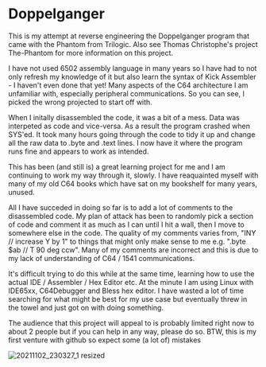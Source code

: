 # Doppelganger
This is my attempt at reverse engineering the Doppelganger program that came with the Phantom from Trilogic. Also see Thomas Christophe's project The-Phantom for more information on this project.

I have not used 6502 assembly language in many years so I have had to not only refresh my knowledge of it but also learn the syntax of Kick Assembler - I haven't even done that yet! Many aspects of the C64 architecture I am unfamiliar with, especially peripheral communications. So you can see, I picked the wrong projected to start off with. 

When I initally disassembled the code, it was a bit of a mess. Data was interpeted as code and vice-versa. As a result the program crashed when SYS'ed. It took many hours going through the code to tidy it up and change all the raw data to .byte and .text lines. I now have it where the program runs fine and appears to work as intended.

This has been (and still is) a great learning project for me and I am continuing to work my way through it, slowly. I have reaquainted myself with many of my old C64 books which have sat on my bookshelf for many years, unused. 

All I have succeded in doing so far is to add a lot of comments to the disassembled code. My plan of attack has been to randomly pick a section of code and comment it as much as I can until I hit a wall, then I move to somewhere else in the code. The quality of my comments varies from, "INY // increase Y by 1" to things that might only make sense to me e.g. ".byte $ab // T 90 deg ccw". Many of my comments are incorrect and this is due to my lack of understanding of C64 / 1541 communications.

It's difficult trying to do this while at the same time, learning how to use the actual IDE / Assembler / Hex Editor etc. At the minute I am using Linux with IDE65xx, C64Debugger and Bless hex editor. I have wasted a lot of time searching for what might be best for my use case but eventually threw in the towel and just got on with doing something.

The audience that this project will appeal to is probably limited right now to about 2 people but if you can help in any way, please do so. BTW, this is my first venture with github so expect some (a lot of) mistakes

![20211102_230327_1 resized](https://user-images.githubusercontent.com/19365728/140433118-ce8fb3d7-a519-4e31-adf9-e7772ee03103.jpg)
